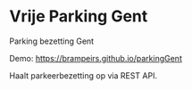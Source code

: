 # Vrije Parking Gent
Parking bezetting Gent

Demo: https://brampeirs.github.io/parkingGent

Haalt parkeerbezetting op via REST API.
